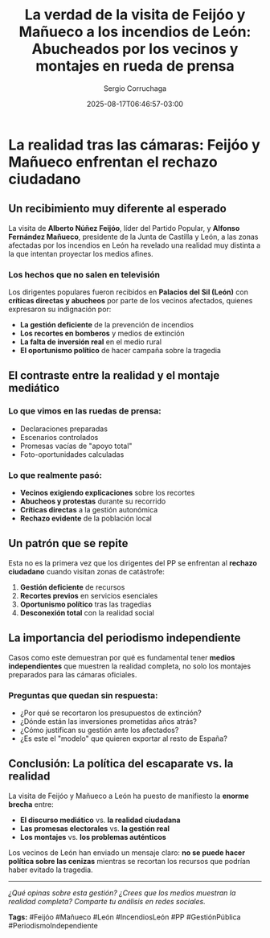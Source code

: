 ﻿---
title: "La verdad de la visita de Feijóo y Mañueco a los incendios de León: Abucheados por los vecinos y montajes en rueda de prensa"
date: 2025-08-17T06:46:57-03:00
draft: false
author: "Sergio Corruchaga"
tags: ["política", "pp", "feijóo", "mañueco", "león", "incendios"]
categories: ["Análisis Político"]
description: "Los dirigentes 'populares' fueron recibidos en Palacios del Sil (León) con críticas y abucheos por parte de los vecinos afectados por los incendios."
image: "/images/feijoo-manueco-leon.jpg"
---

# La realidad tras las cámaras: Feijóo y Mañueco enfrentan el rechazo ciudadano

## Un recibimiento muy diferente al esperado

La visita de **Alberto Núñez Feijóo**, líder del Partido Popular, y **Alfonso Fernández Mañueco**, presidente de la Junta de Castilla y León, a las zonas afectadas por los incendios en León ha revelado una realidad muy distinta a la que intentan proyectar los medios afines.

### Los hechos que no salen en televisión

Los dirigentes populares fueron recibidos en **Palacios del Sil (León)** con **críticas directas y abucheos** por parte de los vecinos afectados, quienes expresaron su indignación por:

- **La gestión deficiente** de la prevención de incendios
- **Los recortes en bomberos** y medios de extinción
- **La falta de inversión real** en el medio rural
- **El oportunismo político** de hacer campaña sobre la tragedia

## El contraste entre la realidad y el montaje mediático

### Lo que vimos en las ruedas de prensa:
- Declaraciones preparadas
- Escenarios controlados
- Promesas vacías de "apoyo total"
- Foto-oportunidades calculadas

### Lo que realmente pasó:
- **Vecinos exigiendo explicaciones** sobre los recortes
- **Abucheos y protestas** durante su recorrido
- **Críticas directas** a la gestión autonómica
- **Rechazo evidente** de la población local

## Un patrón que se repite

Esta no es la primera vez que los dirigentes del PP se enfrentan al **rechazo ciudadano** cuando visitan zonas de catástrofe:

1. **Gestión deficiente** de recursos
2. **Recortes previos** en servicios esenciales
3. **Oportunismo político** tras las tragedias
4. **Desconexión total** con la realidad social

## La importancia del periodismo independiente

Casos como este demuestran por qué es fundamental tener **medios independientes** que muestren la realidad completa, no solo los montajes preparados para las cámaras oficiales.

### Preguntas que quedan sin respuesta:

- ¿Por qué se recortaron los presupuestos de extinción?
- ¿Dónde están las inversiones prometidas años atrás?
- ¿Cómo justifican su gestión ante los afectados?
- ¿Es este el "modelo" que quieren exportar al resto de España?

## Conclusión: La política del escaparate vs. la realidad

La visita de Feijóo y Mañueco a León ha puesto de manifiesto la **enorme brecha** entre:

- **El discurso mediático** vs. **la realidad ciudadana**
- **Las promesas electorales** vs. **la gestión real**
- **Los montajes** vs. **los problemas auténticos**

Los vecinos de León han enviado un mensaje claro: **no se puede hacer política sobre las cenizas** mientras se recortan los recursos que podrían haber evitado la tragedia.

---

*¿Qué opinas sobre esta gestión? ¿Crees que los medios muestran la realidad completa? Comparte tu análisis en redes sociales.*

**Tags:** #Feijóo #Mañueco #León #IncendiosLeón #PP #GestiónPública #PeriodismoIndependiente
